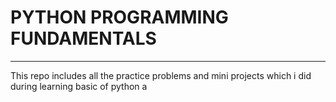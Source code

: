 # PYTHON PROGRAMMING FUNDAMENTALS
---
This repo includes all the practice problems and mini projects which i did during learning basic of python
a
